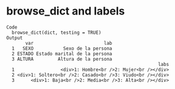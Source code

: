 # browse_dict and labels

    Code
      browse_dict(dict, testing = TRUE)
    Output
           var                          lab
      1   SEXO           Sexo de la persona
      2 ESTADO Estado marital de la persona
      3 ALTURA         Altura de la persona
                                                            labs
      1                 <div>1: Hombre<br />2: Mujer<br /></div>
      2 <div>1: Soltero<br />2: Casado<br />3: Viudo<br /></div>
      3      <div>1: Baja<br />2: Media<br />3: Alta<br /></div>

